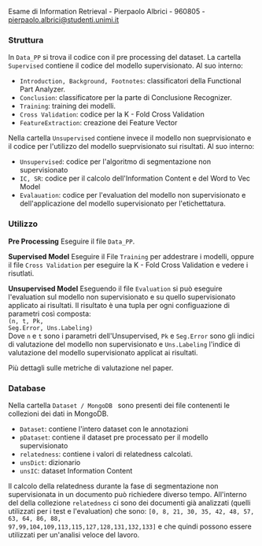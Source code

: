Esame di Information Retrieval - Pierpaolo Albrici - 960805 - pierpaolo.albrici@studenti.unimi.it

<h3>Struttura</h3>

In <code>Data_PP</code> si trova il codice con il pre processing del dataset. 
La cartella <code>Supervised</code> contiene il codice del modello supervisionato. 
Al suo interno: 
<ul>
  <li><code>Introduction, Background, Footnotes</code>: classificatori della Functional Part Analyzer.</li>
  <li><code>Conclusion</code>: classificatore per la parte di Conclusione Recognizer. </li>
  <li><code>Training</code>: training dei modelli.</li>
  <li><code>Cross Validation</code>: codice per la K - Fold Cross Validation</li>
  <li><code>FeatureExtraction</code>: creazione dei Feature Vector</li>
</ul>

Nella cartella <code>Unsupervised</code> contiene invece il modello non sueprvisionato e il codice per l'utilizzo del modello sueprvisionato sui risultati.
Al suo interno: 
<ul>
  <li><code>Unsupervised</code>: codice per l'algoritmo di segmentazione non supervisionato</li>
  <li><code>IC, SR</code>: codice per il calcolo dell'Information Content e del Word to Vec Model</li>
  <li><code>Evalauation</code>: codice per l'evaluation del modello non supervisionato e dell'applicazione del modello supervisionato per l'etichettatura. </li>
</ul>

<h3>Utilizzo</h3>
<b>Pre Processing</b>
Eseguire il file <code>Data_PP</code>.

<b>Supervised Model</b>
Eseguire il File <code>Training</code> per addestrare i modelli, oppure il file <code>Cross Validation</code> per eseguire la K - Fold Cross Validation e vedere i risutlati. 

<b>Unsupervised Model</b>
Eseguendo il file <code>Evaluation</code> si può eseguire l'evaluation sul modello non supervisionato e su quello supervisionato applicato ai risultati. 
Il risultato è una tupla per ogni configuazione di parametri così composta: <br>
<code>(n, t, Pk, Seg.Error, Uns.Labeling)</code><br>
Dove <code>n</code> e <code>t</code> sono i parametri dell'Unsupervised, <code>Pk</code> e <code>Seg.Error</code> sono gli indici di valutazione 
del modello non supervisionato e <code>Uns.Labeling</code> l'indice di valutazione del modello supervisionato applicat ai risultati. 

Più dettagli sulle metriche di valutazione nel paper. 

<h3>Database</h3>

Nella cartella <code>Dataset / MongoDB </code> sono presenti dei file contenenti le collezioni dei dati in MongoDB. 
<ul>
  <li><code>Dataset</code>: contiene l'intero dataset con le annotazioni</li>
  <li><code>pDataset</code>: contiene il dataset pre processato per il modello supervisionato</li>
  <li><code>relatedness</code>: contiene i valori di relatedness calcolati.</li>
  <li><code>unsDict</code>: dizionario</li>
  <li><code>unsIC</code>: dataset Information Content</li>
</ul>

Il calcolo della relatedness durante la fase di segmentazione non supervisionata in un documento può richiedere diverso tempo. All'interno del della collezione
<code>relatedness</code> ci sono dei documenti già analizzati (quelli utilizzati per i test e l'evaluation) che sono: 
<code>[0, 8, 21, 30, 35, 42, 48, 57, 63, 64, 86, 88, 97,99,104,109,113,115,127,128,131,132,133]</code> 
e che quindi possono essere utilizzati per un'analisi veloce del lavoro. 


